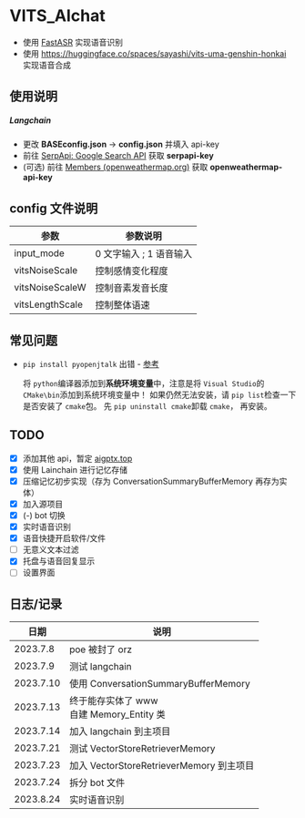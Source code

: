 # VITS_AIchat

- 使用 [FastASR](https://github.com/chenkui164/FastASR) 实现语音识别
- 使用 https://huggingface.co/spaces/sayashi/vits-uma-genshin-honkai 实现语音合成

## 使用说明

##### Langchain

- 更改 **BASEconfig.json** -> **config.json** 并填入 api-key
- 前往 [SerpApi: Google Search API](https://serpapi.com/) 获取 **serpapi-key**
- (可选) 前往 [Members (openweathermap.org)](https://home.openweathermap.org/api_keys) 获取 **openweathermap-api-key**

## config 文件说明

| 参数            | 参数说明                |
| --------------- | ----------------------- |
| input_mode      | 0 文字输入 ; 1 语音输入 |
| vitsNoiseScale  | 控制感情变化程度        |
| vitsNoiseScaleW | 控制音素发音长度        |
| vitsLengthScale | 控制整体语速            |

## 常见问题

- `pip install pyopenjtalk` 出错 - [参考](https://blog.csdn.net/ky1in93/article/details/129698278)

  将 `python`编译器添加到**系统环境变量**中，注意是将 `Visual Studio`的 `CMake\bin`添加到系统环境变量中！
  如果仍然无法安装，请 `pip list`检查一下是否安装了 `cmake`包。
  先 `pip uninstall cmake`卸载 `cmake`， 再安装。

## TODO

- [x] 添加其他 api，暂定 [aigptx.top](https://aigptx.top?aff=IfyQEDPv)
- [x] 使用 Lainchain 进行记忆存储
- [x] 压缩记忆初步实现（存为 ConversationSummaryBufferMemory 再存为实体）
- [x] 加入源项目
- [x] (-) bot 切换
- [x] 实时语音识别
- [x] 语音快捷开启软件/文件
- [ ] 无意义文本过滤
- [x] 托盘与语音回复显示
- [ ] 设置界面

## 日志/记录

| 日期      | 说明                                          |
| --------- | --------------------------------------------- |
| 2023.7.8  | poe 被封了 orz                                |
| 2023.7.9  | 测试 langchain                                |
| 2023.7.10 | 使用 ConversationSummaryBufferMemory          |
| 2023.7.13 | 终于能存实体了 www<br />自建 Memory_Entity 类 |
| 2023.7.14 | 加入 langchain 到主项目                       |
| 2023.7.21 | 测试 VectorStoreRetrieverMemory               |
| 2023.7.23 | 加入 VectorStoreRetrieverMemory 到主项目      |
| 2023.7.24 | 拆分 bot 文件                                 |
| 2023.8.24 | 实时语音识别                                  |
